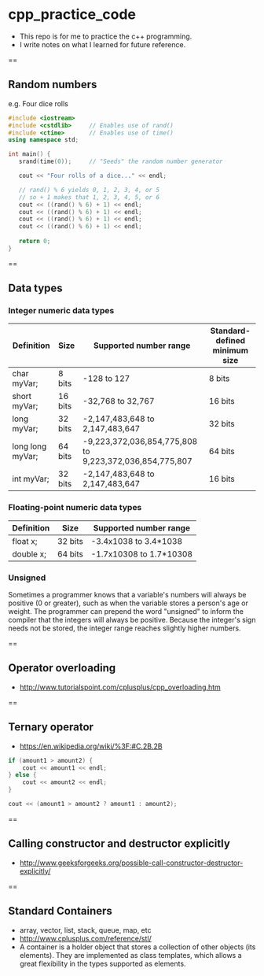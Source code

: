 # cpp_practice_code

- This repo is for me to practice the c++ programming.
- I write notes on what I learned for future reference.

==

## Random numbers

e.g. Four dice rolls
```cpp
#include <iostream>
#include <cstdlib>     // Enables use of rand()
#include <ctime>       // Enables use of time()
using namespace std;

int main() {
   srand(time(0));     // "Seeds" the random number generator

   cout << "Four rolls of a dice..." << endl;

   // rand() % 6 yields 0, 1, 2, 3, 4, or 5
   // so + 1 makes that 1, 2, 3, 4, 5, or 6
   cout << ((rand() % 6) + 1) << endl;
   cout << ((rand() % 6) + 1) << endl;
   cout << ((rand() % 6) + 1) << endl;
   cout << ((rand() % 6) + 1) << endl;
   
   return 0;
}
```

==

## Data types

### Integer numeric data types

| Definition | Size | Supported number range | Standard-defined minimum size |
|---|---|---|---|
|char myVar;     |8 bits |-128 to 127                     |8 bits|
|short myVar;    |16 bits|-32,768 to 32,767               |16 bits|
|long myVar;     |32 bits|-2,147,483,648 to 2,147,483,647 |32 bits|
|long long myVar;|64 bits|-9,223,372,036,854,775,808 to 9,223,372,036,854,775,807 |64 bits|
|int myVar;      |32 bits|-2,147,483,648 to 2,147,483,647 |16 bits|

### Floating-point numeric data types

|Definition | Size     |Supported number range |
|---|---|---|
|float x;   |  32 bits |-3.4x1038 to 3.4*1038  |
|double x;  |  64 bits |-1.7x10308 to 1.7*10308|

### Unsigned

Sometimes a programmer knows that a variable's numbers will always be positive (0 or greater), such as when the variable stores a person's age or weight. The programmer can prepend the word "unsigned" to inform the compiler that the integers will always be positive. Because the integer's sign needs not be stored, the integer range reaches slightly higher numbers.

==

## Operator overloading

- http://www.tutorialspoint.com/cplusplus/cpp_overloading.htm

==

## Ternary operator
- https://en.wikipedia.org/wiki/%3F:#C.2B.2B

```cpp
if (amount1 > amount2) {
    cout << amount1 << endl;
} else {
    cout << amount2 << endl;
}

cout << (amount1 > amount2 ? amount1 : amount2);
```

==

## Calling constructor and destructor explicitly
- http://www.geeksforgeeks.org/possible-call-constructor-destructor-explicitly/

==

## Standard Containers
- array, vector, list, stack, queue, map, etc
- http://www.cplusplus.com/reference/stl/
- A container is a holder object that stores a collection of other objects (its elements). They are implemented as class templates, which allows a great flexibility in the types supported as elements.

